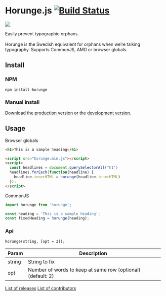 # Horunge.js [![Build Status](https://travis-ci.org/davidpaulsson/horunge.js.svg)](https://travis-ci.org/davidpaulsson/horunge.js)
![][horunge_header]

Easily prevent typographic orphans. <br><br>
Horunge is the Swedish equivalent for orphans when we’re talking typography. Supports CommonJS, AMD or browser globals.

## Install

### NPM

`npm install horunge`

### Manual install

Download the [production version][min] or the [development version][max].

[min]: https://raw.github.com/davidpaulsson/horunge.js/master/dist/horunge.min.js
[max]: https://raw.github.com/davidpaulsson/horunge.js/master/dist/horunge.js

## Usage

Browser globals

```html
<h1>This is a sample heading</h1>

<script src="horunge.min.js"></script>
<script>
  const headlines = document.querySelectorAll("h1")
  headlines.forEach(function(headline) {
    headline.innerHTML = horunge(headline.innerHTML)
  });
</script>
```

CommonJS

```js
import horunge from 'horunge';

const heading = 'This is a sample heading';
const fixedHeading = horunge(heading);
```

### Api

`horunge(string, [opt = 2]);`

| Param         | Description   |
| ------------- | ------------- |
| string        | String to fix |
| opt           | Number of words to keep at same row (optional) (default: 2) |

[List of releases](https://github.com/davidpaulsson/horunge.js/releases)
[List of contributors](https://github.com/davidpaulsson/horunge.js/graphs/contributors)

[horunge_header]: assets/horunge_header.png
